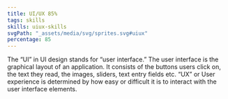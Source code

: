 ```yaml
---
title: UI/UX 85%
tags: skills
skills: uiux-skills 
svgPath: "_assets/media/svg/sprites.svg#uiux"
percentage: 85
---
```

The “UI” in UI design stands for “user interface.” The user interface is the graphical layout of an application. It consists of the buttons users click on, the text they read, the images, sliders, text entry fields etc.
“UX” or User experience is determined by how easy or difficult it is to interact with the user interface elements.
 <!-- excerpt -->


